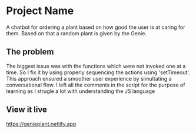 # Project Name

A chatbot for ordering a plant based on how good the user is at caring for them. Based on that a random plant is given by the Genie.

## The problem

The biggest issue was with the functions which were not invoked one at a time.
So I fix it by using properly sequencing the actions using 'setTimeout'. This approach ensured a smoother user experience by simultating a conversational flow. I left all the comments in the script for the purpose of learning as I strugle a lot with understanding the JS language

## View it live

https://genieplant.netlify.app

